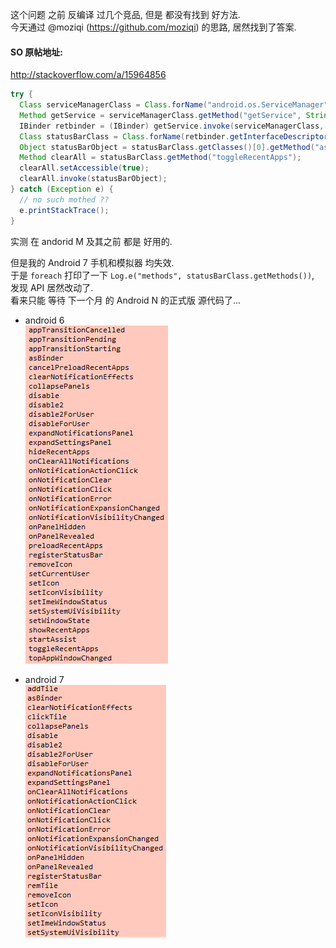 这个问题 之前 反编译 过几个竞品, 但是 都没有找到 好方法.  
今天通过 @moziqi (https://github.com/moziqi) 的思路, 居然找到了答案.  

#### SO 原帖地址:  
http://stackoverflow.com/a/15964856  


``` java
try {
  Class serviceManagerClass = Class.forName("android.os.ServiceManager");
  Method getService = serviceManagerClass.getMethod("getService", String.class);
  IBinder retbinder = (IBinder) getService.invoke(serviceManagerClass, "statusbar");
  Class statusBarClass = Class.forName(retbinder.getInterfaceDescriptor());
  Object statusBarObject = statusBarClass.getClasses()[0].getMethod("asInterface", IBinder.class).invoke(null, new Object[] { retbinder });
  Method clearAll = statusBarClass.getMethod("toggleRecentApps");
  clearAll.setAccessible(true);
  clearAll.invoke(statusBarObject);
} catch (Exception e) {
  // no such mothed ??
  e.printStackTrace();
}
```

实测 在 andorid M 及其之前 都是 好用的.  

但是我的 Android 7 手机和模拟器 均失效.  
于是 `foreach` 打印了一下 `Log.e("methods", statusBarClass.getMethods())`,  
发现 API 居然改动了.  
看来只能 等待 下一个月 的 Android N 的正式版 源代码了...  

- android 6  
![Android 6](/2016/07/20_StatusBarManager%20on%20Android%206.png)

- android 7  
![Android 7](/2016/07/20_StatusBarManager%20on%20Android%207.png)
